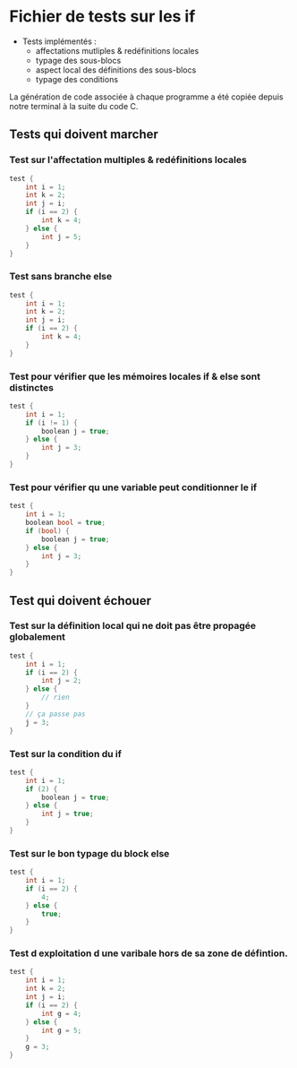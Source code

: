 # Fichier de tests sur les if

-   Tests implémentés :
    -   affectations mutliples & redéfinitions locales
    -   typage des sous-blocs
    -   aspect local des définitions des sous-blocs
    -   typage des conditions

La génération de code associée à chaque programme a été copiée depuis notre terminal à la suite du code C.

## Tests qui doivent marcher

### Test sur l'affectation multiples & redéfinitions locales

```c
test {
	int i = 1;
	int k = 2;
	int j = i;
	if (i == 2) {
		int k = 4;
	} else {
		int j = 5;
	}
}
```

### Test sans branche else

```c
test {
	int i = 1;
	int k = 2;
	int j = i;
	if (i == 2) {
		int k = 4;
	}
}
```

### Test pour vérifier que les mémoires locales if & else sont distinctes

```c
test {
	int i = 1;
	if (i != 1) {
		boolean j = true;
	} else {
		int j = 3;
	}
}
```

### Test pour vérifier qu une variable peut conditionner le if

```c
test {
	int i = 1;
	boolean bool = true;
	if (bool) {
		boolean j = true;
	} else {
		int j = 3;
	}
}
```

## Test qui doivent échouer

### Test sur la définition local qui ne doit pas être propagée globalement

```c
test {
	int i = 1;
	if (i == 2) {
		int j = 2;
	} else {
		// rien
	}
	// ça passe pas
	j = 3;
}
```

### Test sur la condition du if

```c
test {
	int i = 1;
	if (2) {
		boolean j = true;
	} else {
		int j = true;
	}
}
```

### Test sur le bon typage du block else

```c
test {
	int i = 1;
	if (i == 2) {
		4;
	} else {
		true;
	}
}
```

### Test d exploitation d une varibale hors de sa zone de défintion.

```C
test {
	int i = 1;
	int k = 2;
	int j = i;
	if (i == 2) {
		int g = 4;
	} else {
		int g = 5;
	}
	g = 3;
}
```
